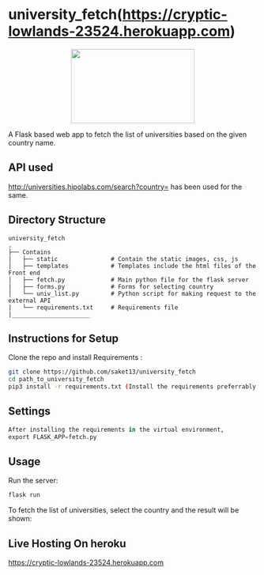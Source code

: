 # university_fetch(https://cryptic-lowlands-23524.herokuapp.com)

<p align="center">
<img src="Screenshots/rest.png" align="centre" height="150" width="250" >
</p>

A Flask based web app to fetch the list of universities based on the given country name.


## API used 
http://universities.hipolabs.com/search?country= has been used for the same.


## Directory Structure
    
    university_fetch             
    .
    ├── Contains       
    |   ├── static               # Contain the static images, css, js
    │   ├── templates            # Templates include the html files of the Front end
    │   ├── fetch.py             # Main python file for the flask server
    |   ├── forms.py             # Forms for selecting country
    │   └── univ_list.py         # Python script for making request to the external API
    |   └── requirements.txt     # Requirements file
    |______________________   

## Instructions for Setup

Clone the repo and install Requirements :

```bash
git clone https://github.com/saket13/university_fetch
cd path_to_university_fetch
pip3 install -r requirements.txt (Install the requirements preferrably in Virtual environment)
```

## Settings
```python
After installing the requirements in the virtual environment, 
export FLASK_APP=fetch.py
```

## Usage

Run the server:

```python
flask run
```

To fetch the list of universities, select the country and the result will be shown:


## Live Hosting On heroku

https://cryptic-lowlands-23524.herokuapp.com

